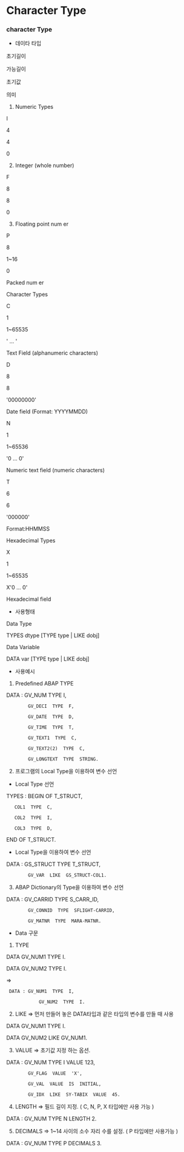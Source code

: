 # Character Type

### character Type

- 데이타 타입 

초기길이 

가능길이

초기값

의미

1. Numeric Types 

I

4

4

0

2. Integer (whole number)

F

8

8

0

3. Floating point num er

P

8

1~16

0

 Packed num er

 Character Types

C

1

1~65535

' ... '

 Text Field (alphanumeric characters)

D

8

8

'00000000'

 Date field (Format: YYYYMMDD)

N

1

1~65536

'0 ... 0'

 Numeric text field (numeric characters)

T

6

6

'000000'

 Format:HHMMSS

 Hexadecimal Types

X

1

1~65535

X'0 ... 0'

 Hexadecimal field

 

 

- 사용형태

 Data Type

 TYPES dtype [TYPE type | LIKE dobj]

 Data Variable

 DATA var [TYPE type | LIKE dobj] 

 

- 사용예시

1. Predefined ABAP TYPE

  DATA : GV_NUM  TYPE  I,

            GV_DECI  TYPE  F,
    
            GV_DATE  TYPE  D,
    
            GV_TIME  TYPE  T,
    
            GV_TEXT1  TYPE  C,
    
            GV_TEXT2(2)  TYPE  C,
    
            GV_LONGTEXT  TYPE  STRING.

 


2. 프로그램의 Local Type을 이용하여 변수 선언 

* Local Type 선언

 TYPES : BEGIN  OF  T_STRUCT,

       COL1  TYPE  C,
    
       COL2  TYPE  I,
    
       COL3  TYPE  D,

  END  OF  T_STRUCT.

 

* Local Type을 이용하여 변수 선언

 DATA : GS_STRUCT  TYPE  T_STRUCT,

            GV_VAR  LIKE  GS_STRUCT-COL1.      

 


3. ABAP Dictionary의 Type을 이용하여 변수 선언

 DATA : GV_CARRID  TYPE  S_CARR_ID,

            GV_CONNID  TYPE  SFLIGHT-CARRID,
    
            GV_MATNR  TYPE  MARA-MATNR.

 


- Data 구문

1. TYPE

 DATA  GV_NUM1  TYPE  I.

 DATA  GV_NUM2  TYPE  I.

=>

     DATA : GV_NUM1  TYPE  I,
    
                GV_NUM2  TYPE  I.

 


2. LIKE => 먼저 만들어 놓은 DATA타입과 같은 타입의 변수를 만들 때 사용 

 DATA  GV_NUM1  TYPE  I.

 DATA  GV_NUM2  LIKE  GV_NUM1. 

 

3. VALUE => 초기값 지정 하는 옵션. 

 DATA : GV_NUM  TYPE  I  VALUE  123,

            GV_FLAG  VALUE  'X',
    
            GV_VAL  VALUE  IS  INITIAL,
    
            GV_IDX  LIKE  SY-TABIX  VALUE  45.

 


4. LENGTH => 필드 길이 지정. ( C, N, P, X 타입에만 사용 가능 ) 

 DATA : GV_NUM  TYPE  N  LENGTH  2.

 

5. DECIMALS => 1~14 사이의 소수 자리 수를 설정. ( P 타입에만 사용가능 ) 

 DATA : GV_NUM  TYPE  P  DECIMALS  3.